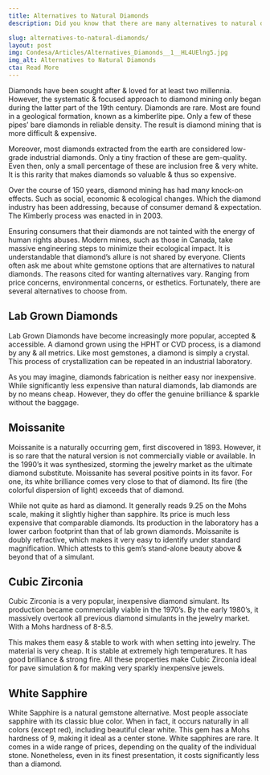 ```yaml
---
title: Alternatives to Natural Diamonds
description: Did you know that there are many alternatives to natural diamonds? From lab grown diamonds to white sapphire. There are many gemstone choices!

slug: alternatives-to-natural-diamonds/
layout: post
img: Condesa/Articles/Alternatives_Diamonds__1__HL4UElng5.jpg
img_alt: Alternatives to Natural Diamonds
cta: Read More
---
```


Diamonds have been sought after & loved for at least two millennia. However, the systematic & focused approach to diamond mining only began during the latter part of the 19th century. Diamonds are rare. Most are found in a geological formation, known as a kimberlite pipe. Only a few of these pipes’ bare diamonds in reliable density. The result is diamond mining that is more difficult & expensive.

Moreover, most diamonds extracted from the earth are considered low-grade industrial diamonds. Only a tiny fraction of these are gem-quality. Even then, only a small percentage of these are inclusion free & very white. It is this rarity that makes diamonds so valuable & thus so expensive.

Over the course of 150 years, diamond mining has had many knock-on effects. Such as social, economic & ecological changes. Which the diamond industry has been addressing, because of consumer demand & expectation. The Kimberly process was enacted in in 2003.

Ensuring consumers that their diamonds are not tainted with the energy of human rights abuses. Modern mines, such as those in Canada, take massive engineering steps to minimize their ecological impact. It is understandable that diamond’s allure is not shared by everyone. Clients often ask me about white gemstone options that are alternatives to natural diamonds. The reasons cited for wanting alternatives vary. Ranging from price concerns, environmental concerns, or esthetics. Fortunately, there are several alternatives to choose from.

## Lab Grown Diamonds
Lab Grown Diamonds have become increasingly more popular, accepted & accessible. A diamond grown using the HPHT or CVD process, is a diamond by any & all metrics. Like most gemstones, a diamond is simply a crystal. This process of crystallization can be repeated in an industrial laboratory. 

As you may imagine, diamonds fabrication is neither easy nor inexpensive. While significantly less expensive than natural diamonds, lab diamonds are by no means cheap. However, they do offer the genuine brilliance & sparkle without the baggage.

## Moissanite

Moissanite is a naturally occurring gem, first discovered in 1893. However, it is so rare that the natural version is not commercially viable or available. In the 1990’s it was synthesized, storming the jewelry market as the ultimate diamond substitute. Moissanite has several positive points in its favor. For one, its white brilliance comes very close to that of diamond. Its fire (the colorful dispersion of light) exceeds that of diamond.

While not quite as hard as diamond. It generally reads 9.25 on the Mohs scale, making it slightly higher than sapphire. Its price is much less expensive that comparable diamonds. Its production in the laboratory has a lower carbon footprint than that of lab grown diamonds. Moissanite is doubly refractive, which makes it very easy to identify under standard magnification. Which attests to this gem’s stand-alone beauty above & beyond that of a simulant.

##  Cubic Zirconia

Cubic Zirconia is a very popular, inexpensive diamond simulant. Its production became commercially viable in the 1970’s. By the early 1980’s, it massively overtook all previous diamond simulants in the jewelry market. With a Mohs hardness of 8-8.5. 

This makes them easy & stable to work with when setting into jewelry. The material is very cheap. It is stable at extremely high temperatures. It has good brilliance & strong fire. All these properties make Cubic Zirconia ideal for pave simulation & for making very sparkly inexpensive jewels.

## White Sapphire

White Sapphire is a natural gemstone alternative. Most people associate sapphire with its classic blue color. When in fact, it occurs naturally in all colors (except red), including beautiful clear white. This gem has a Mohs hardness of 9, making it ideal as a center stone. White sapphires are rare. It comes in a wide range of prices, depending on the quality of the individual stone. Nonetheless, even in its finest presentation, it costs significantly less than a diamond.